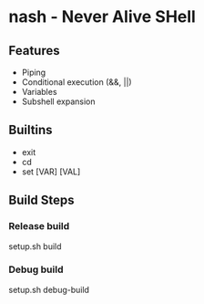 # nash - Never Alive SHell

## Features
* Piping
* Conditional execution (&&, ||)
* Variables
* Subshell expansion

## Builtins
* exit
* cd
* set \[VAR\] \[VAL\]

## Build Steps

### Release build
setup.sh build

### Debug build
setup.sh debug-build
